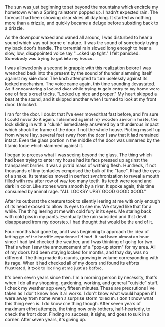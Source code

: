 The sun was just beginning to set beyond the mountains which encircle my hometown when a Spring rainstorm popped up. I hadn't expected rain. The forecast had been showing clear skies all day long. It started as nothing more than a drizzle, and quickly became a deluge before subsiding back to a drizzle. 


As the downpour waxed and waned all around, I was disturbed to hear a sound which was not borne of nature. It was the sound of somebody trying my back door's handle. The torrential rain slowed long enough to hear a slow, low, disappointed voice say "...cked up tight." I felt panicked. Somebody was trying to get into my house. 


I was allowed only a second to grapple with this realization before I was wrenched back into the present by the sound of thunder slamming itself against my side door. The knob attempted to turn uselessly against its locked mechanism. The voice came again, this time sounding devastated. As if encountering a locked door while trying to gain entry to my home were one of fate's cruel tricks. "Locked up nice and proper." My heart skipped a beat at the sound, and it skipped another when I turned to look at my front door. Unlocked. 


I ran for the door. I doubt that I've ever moved that fast before, and I'm sure I could never do it again. I slammed against my wooden savior in haste, the lock sliding in with a "clunk" immediately answered by a thunderous impact which shook the frame of the door if not the whole house. Picking myself up from where I lay, several feet away from the door I saw that it had remained intact. Even the glass portion in the middle of the door was unmarred by the titanic force which slammed against it. 


I began to process what I was seeing beyond the glass. The thing which had been trying to enter my house had its face pressed up against the transparent barrier. It was a putrid mass of writhing flesh. Hundreds, if not thousands of tiny tentacles comprised the bulk of the "face". It had the eyes of a snake. Its tentacles moved in perfect synchronization to reveal a mouth filled with row after row of way too many teeth. Its teeth were round and dark in color. Like stones worn smooth by a river. It spoke again, this time consumed by animal rage. "ALL LOCKSY UPSY GOOD GOOD GOOD." 


After its outburst the creature took to silently leering at me with only enough of its head exposed to allow its eyes to see me. We stayed like that for a while. The thing leering at me with cold fury in its eyes. Me staring back with cold piss in my pants. Eventually the rain subsided and that devil disappeared from my doorstep. I had thought that would be the end of it. 
 

Four months had gone by, and I was beginning to approach the idea of letting go of the horrific experience I'd had. It had been almost an hour since I had last checked the weather, and I was thinking of going for two. That's when I saw the announcement of a "pop-up storm" for my area. All of my doors had been staying locked for months, and thay day was no different. The thing made its rounds, growing in volume corresponding with its rage. When it had checked all of my doors and found its efforts frustrated, it took to leering at me just as before.  


It's been seven years since then. I'm a morning person by necessity, that's when I do all my shopping, gardening, working, and general "outside" stuff. I check my weather app every fifteen minutes. These are precautions I've taken as I don't know how it all works. I don't know what would happen if I were away from home when a surprise storm rolled in. I don't know what this thing even is. I do know one thing though. After seven years of maximum effort attempts, the thing now only bothers, half-heartedly, to check the front door. Finding no success, it sighs, and goes to sulk in a corner. After seven years, it's giving up. 